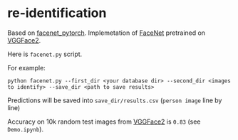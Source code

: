# re-identification
Based on [facenet_pytorch](https://github.com/timesler/facenet-pytorch).
Implemetation of [FaceNet](https://arxiv.org/pdf/1503.03832.pdf) pretrained on [VGGFace2](http://www.robots.ox.ac.uk/~vgg/data/vgg_face2/).

Here is `facenet.py` script. 

For example:
```
python facenet.py --first_dir <your database dir> --second_dir <images to identify> --save_dir <path to save results>
```
Predictions will be saved into `save_dir/results.csv` (`person image` line by line)

Accuracy on 10k random test images from [VGGFace2](https://drive.google.com/drive/folders/10lBbk9vo3KOuH9P8PdwQMT2e6X2X7idO) is `0.83` (see `Demo.ipynb`).
